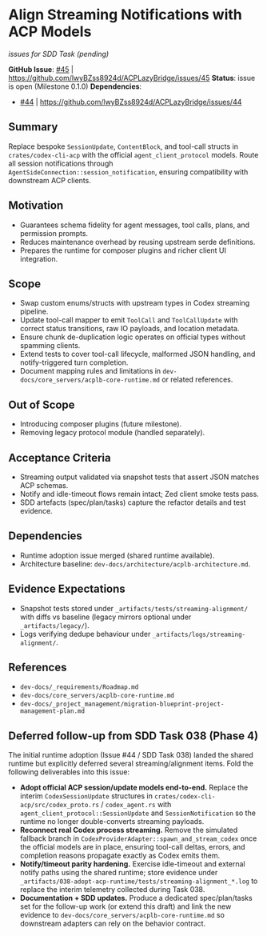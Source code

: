 # Align Streaming Notifications with ACP Models

_issues for SDD Task (pending)_

**GitHub Issue**: [#45](dev-docs/_issues_drafts/open/#45-streaming-alignment-session-notifications.md) | <https://github.com/lwyBZss8924d/ACPLazyBridge/issues/45>
**Status**: issue is open (Milestone 0.1.0)
**Dependencies**:

- [#44](dev-docs/_issues_drafts/open/#44-runtime-adoption-core-loop.md) | <https://github.com/lwyBZss8924d/ACPLazyBridge/issues/44>


## Summary

Replace bespoke `SessionUpdate`, `ContentBlock`, and tool-call structs in `crates/codex-cli-acp` with the official `agent_client_protocol` models. Route all session notifications through `AgentSideConnection::session_notification`, ensuring compatibility with downstream ACP clients.

## Motivation

- Guarantees schema fidelity for agent messages, tool calls, plans, and permission prompts.
- Reduces maintenance overhead by reusing upstream serde definitions.
- Prepares the runtime for composer plugins and richer client UI integration.

## Scope

- Swap custom enums/structs with upstream types in Codex streaming pipeline.
- Update tool-call mapper to emit `ToolCall` and `ToolCallUpdate` with correct status transitions, raw IO payloads, and location metadata.
- Ensure chunk de-duplication logic operates on official types without spamming clients.
- Extend tests to cover tool-call lifecycle, malformed JSON handling, and notify-triggered turn completion.
- Document mapping rules and limitations in `dev-docs/core_servers/acplb-core-runtime.md` or related references.

## Out of Scope

- Introducing composer plugins (future milestone).
- Removing legacy protocol module (handled separately).

## Acceptance Criteria

- Streaming output validated via snapshot tests that assert JSON matches ACP schemas.
- Notify and idle-timeout flows remain intact; Zed client smoke tests pass.
- SDD artefacts (spec/plan/tasks) capture the refactor details and test evidence.

## Dependencies

- Runtime adoption issue merged (shared runtime available).
- Architecture baseline: `dev-docs/architecture/acplb-architecture.md`.

## Evidence Expectations

- Snapshot tests stored under `_artifacts/tests/streaming-alignment/` with diffs vs baseline (legacy mirrors optional under `_artifacts/legacy/`).
- Logs verifying dedupe behaviour under `_artifacts/logs/streaming-alignment/`.

## References

- `dev-docs/_requirements/Roadmap.md`
- `dev-docs/core_servers/acplb-core-runtime.md`
- `dev-docs/_project_management/migration-blueprint-project-management-plan.md`


## Deferred follow-up from SDD Task 038 (Phase 4)

The initial runtime adoption (Issue #44 / SDD Task 038) landed the shared runtime but explicitly deferred several streaming/alignment items. Fold the following deliverables into this issue:

- **Adopt official ACP session/update models end-to-end.** Replace the interim `CodexSessionUpdate` structures in `crates/codex-cli-acp/src/codex_proto.rs` / `codex_agent.rs` with `agent_client_protocol::SessionUpdate` and `SessionNotification` so the runtime no longer double-converts streaming payloads.
- **Reconnect real Codex process streaming.** Remove the simulated fallback branch in `CodexProviderAdapter::spawn_and_stream_codex` once the official models are in place, ensuring tool-call deltas, errors, and completion reasons propagate exactly as Codex emits them.
- **Notify/timeout parity hardening.** Exercise idle-timeout and external notify paths using the shared runtime; store evidence under `_artifacts/038-adopt-acp-runtime/tests/streaming-alignment_*.log` to replace the interim telemetry collected during Task 038.
- **Documentation + SDD updates.** Produce a dedicated spec/plan/tasks set for the follow-up work (or extend this draft) and link the new evidence to `dev-docs/core_servers/acplb-core-runtime.md` so downstream adapters can rely on the behavior contract.

